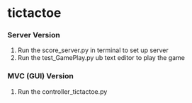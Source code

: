 # tictactoe

### Server Version
1. Run the score_server.py in terminal to set up server 
2. Run the test_GamePlay.py ub text editor to play the game


### MVC (GUI) Version
1. Run the controller_tictactoe.py

